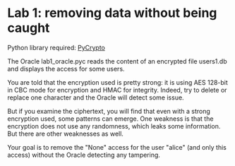 # Lab 1: removing data without being caught

Python library required: [PyCrypto](https://www.dlitz.net/software/pycrypto/)

The Oracle lab1_oracle.pyc reads the content of an encrypted file users1.db and displays the access for some users.

You are told that the encryption used is pretty strong: it is using AES 128-bit in CBC mode for encryption and HMAC for integrity. Indeed, try to delete or replace one character and the Oracle will detect some issue.

But if you examine the ciphertext, you will find that even with a strong encryption used, some patterns can emerge. One weakness is that the encryption does not use any randomness, which leaks some information. But there are other weaknesses as well.

Your goal is to remove the "None" access for the user "alice" (and only this access) without the Oracle detecting any tampering.
